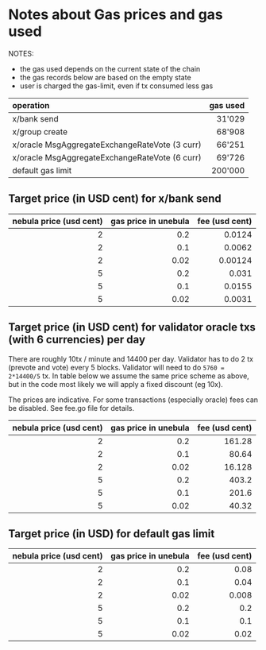 # Notes about Gas prices and gas used

NOTES:

- the gas used depends on the current state of the chain
- the gas records below are based on the empty state
- user is charged the gas-limit, even if tx consumed less gas

| operation                                      | gas used |
| :--------------------------------------------- | -------: |
| x/bank send                                    |   31'029 |
| x/group create                                 |   68'908 |
| x/oracle MsgAggregateExchangeRateVote (3 curr) |   66'251 |
| x/oracle MsgAggregateExchangeRateVote (6 curr) |   69'726 |
| default gas limit                              |  200'000 |

## Target price (in USD cent) for x/bank send

| nebula price (usd cent) | gas price in unebula | fee (usd cent) |
| --------------------: | -----------------: | -------------: |
|                     2 |                0.2 |         0.0124 |
|                     2 |                0.1 |         0.0062 |
|                     2 |               0.02 |        0.00124 |
|                     5 |                0.2 |          0.031 |
|                     5 |                0.1 |         0.0155 |
|                     5 |               0.02 |         0.0031 |

## Target price (in USD cent) for validator oracle txs (with 6 currencies) per day

There are roughly 10tx / minute and 14400 per day.
Validator has to do 2 tx (prevote and vote) every 5 blocks.
Validator will need to do `5760 = 2*14400/5` tx.
In table below we assume the same price scheme as above, but in the code most likely we will apply a fixed discount (eg 10x).

The prices are indicative. For some transactions (especially oracle) fees can be disabled.
See fee.go file for details.

| nebula price (usd cent) | gas price in unebula | fee (usd cent) |
| --------------------: | -----------------: | -------------: |
|                     2 |                0.2 |         161.28 |
|                     2 |                0.1 |          80.64 |
|                     2 |               0.02 |         16.128 |
|                     5 |                0.2 |          403.2 |
|                     5 |                0.1 |          201.6 |
|                     5 |               0.02 |          40.32 |

## Target price (in USD) for default gas limit

| nebula price (usd cent) | gas price in unebula | fee (usd cent) |
| --------------------: | -----------------: | -------------: |
|                     2 |                0.2 |           0.08 |
|                     2 |                0.1 |           0.04 |
|                     2 |               0.02 |          0.008 |
|                     5 |                0.2 |            0.2 |
|                     5 |                0.1 |            0.1 |
|                     5 |               0.02 |           0.02 |

